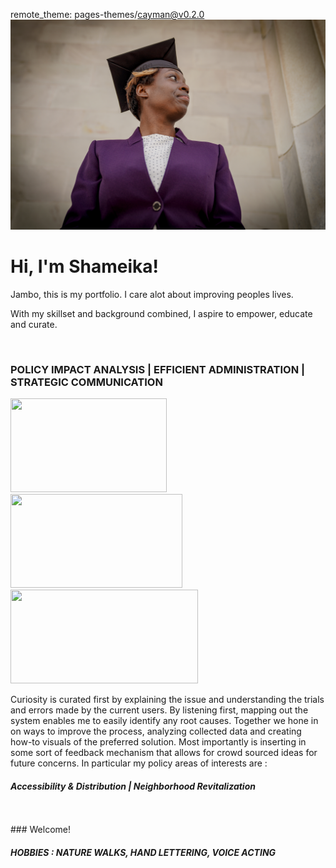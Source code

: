 remote_theme: pages-themes/cayman@v0.2.0
![headshot](grad.jpg)
# Hi, I'm Shameika!

Jambo, this is my portfolio. I care alot about improving peoples lives. 

With my skillset and background combined, I aspire to empower, educate and curate. 


<br>

 ### POLICY IMPACT ANALYSIS      |      EFFICIENT ADMINISTRATION      |     STRATEGIC COMMUNICATION 
 <p float="left">
  <img src="/Mathnotes.jpg" width="250" height="150" />
  <img src="/WildThang.jpg" width="275" height="150"/> 
  <img src="/Notesculture.JPG" width="300" height="150"/>
</p>
 



Curiosity is curated first by explaining the issue and understanding the trials and errors made by the current users. By listening first, mapping out the system enables me to easily identify any root causes. Together we hone in on ways to improve the process, analyzing collected data and creating how-to visuals of the preferred solution. Most importantly is inserting in some sort of feedback mechanism that allows for crowd sourced ideas for future concerns. In particular my policy areas of interests are : 
#### *Accessibility & Distribution    |  Neighborhood Revitalization*

<br>
<br>
### Welcome!
<br>

##### HOBBIES : NATURE WALKS, HAND LETTERING, VOICE ACTING
